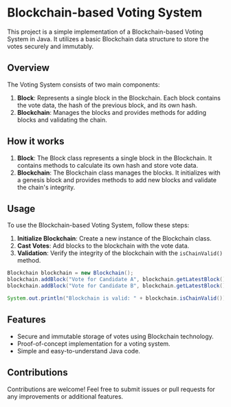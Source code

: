 # Blockchain-based Voting System

This project is a simple implementation of a Blockchain-based Voting System in Java. It utilizes a basic Blockchain data structure to store the votes securely and immutably.

## Overview

The Voting System consists of two main components:

1. **Block**: Represents a single block in the Blockchain. Each block contains the vote data, the hash of the previous block, and its own hash.
2. **Blockchain**: Manages the blocks and provides methods for adding blocks and validating the chain.

## How it works

1. **Block**: The Block class represents a single block in the Blockchain. It contains methods to calculate its own hash and store vote data.
2. **Blockchain**: The Blockchain class manages the blocks. It initializes with a genesis block and provides methods to add new blocks and validate the chain's integrity.

## Usage

To use the Blockchain-based Voting System, follow these steps:

1. **Initialize Blockchain**: Create a new instance of the Blockchain class.
2. **Cast Votes**: Add blocks to the blockchain with the vote data.
3. **Validation**: Verify the integrity of the blockchain with the `isChainValid()` method.

```java
Blockchain blockchain = new Blockchain();
blockchain.addBlock("Vote for Candidate A", blockchain.getLatestBlock().getHash());
blockchain.addBlock("Vote for Candidate B", blockchain.getLatestBlock().getHash());

System.out.println("Blockchain is valid: " + blockchain.isChainValid());

```

## Features

- Secure and immutable storage of votes using Blockchain technology.
- Proof-of-concept implementation for a voting system.
- Simple and easy-to-understand Java code.

## Contributions

Contributions are welcome! Feel free to submit issues or pull requests for any improvements or additional features.
